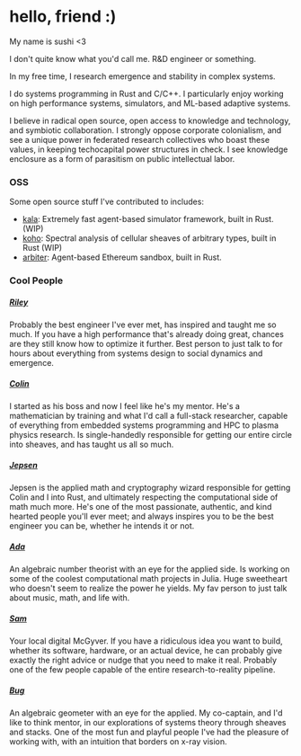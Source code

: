 # hello, friend :)
My name is sushi <3

I don't quite know what you'd call me. R&D engineer or something.

In my free time, I research emergence and stability in complex systems.

I do systems programming in Rust and C/C++. I particularly enjoy working on high performance systems, simulators, and ML-based adaptive systems.

I believe in radical open source, open access to knowledge and technology, and symbiotic collaboration. I strongly oppose corporate colonialism, and see a unique power in federated research collectives who boast these values, in keeping techocapital power structures in check. I see knowledge enclosure as a form of parasitism on public intellectual labor.

### OSS

Some open source stuff I've contributed to includes:

- [kala](https://github.com/FiberedSkies/kala): Extremely fast agent-based simulator framework, built in Rust. (WIP)
- [koho](https://github.com/FiberedSkies/koho): Spectral analysis of cellular sheaves of arbitrary types, built in Rust (WIP)
- [arbiter](https://github.com/anthias-labs/arbiter): Agent-based Ethereum sandbox, built in Rust.


### Cool People

##### [Riley](https://jtriley.com/)

Probably the best engineer I've ever met, has inspired and taught me so much. If you have a high performance that's already doing great, chances are they still know how to optimize it further. Best person to just talk to for hours about everything from systems design to social dynamics and emergence. 

##### [Colin](https://autoparallel.xyz/)

I started as his boss and now I feel like he's my mentor. He's a mathematician by training and what I'd call a full-stack researcher, capable of everything from embedded systems programming and HPC to plasma physics research. Is single-handedly responsible for getting our entire circle into sheaves, and has taught us all so much.

##### [Jepsen](https://github.com/0xJepsen/)

Jepsen is the applied math and cryptography wizard responsible for getting Colin and I into Rust, and ultimately respecting the computational side of math much more. He's one of the most passionate, authentic, and kind hearted people you'll ever meet; and always inspires you to be the best engineer you can be, whether he intends it or not.

##### [Ada](https://x.com/adalovescoffeee/)

An algebraic number theorist with an eye for the applied side. Is working on some of the coolest computational math projects in Julia. Huge sweetheart who doesn't seem to realize the power he yields. My fav person to just talk about music, math, and life with.

##### [Sam](https://samlaki.neocities.org/)

Your local digital McGyver. If you have a ridiculous idea you want to build, whether its software, hardware, or an actual device, he can probably give exactly the right advice or nudge that you need to make it real. Probably one of the few people capable of the entire research-to-reality pipeline.

##### [Bug](https://x.com/skitterspatial/)

An algebraic geometer with an eye for the applied. My co-captain, and I'd like to think mentor, in our explorations of systems theory through sheaves and stacks. One of the most fun and playful people I've had the pleasure of working with, with an intuition that borders on x-ray vision. 